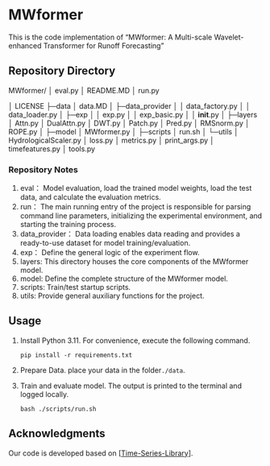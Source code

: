 # MWformer

This is the code implementation of “MWformer: A Multi-scale Wavelet-enhanced Transformer for Runoff Forecasting”

## Repository Directory

MWformer/
│  eval.py
│  README.MD
│  run.py

│  LICENSE
├─data
│      data.MD
│
├─data_provider
│  │  data_factory.py
│  │  data_loader.py
│ 
├─exp
│  │  exp.py
│  │  exp_basic.py
│  │  __init__.py
│ 
├─layers
│      Attn.py
│      DualAttn.py
│      DWT.py
│      Patch.py
│      Pred.py
│      RMSnorm.py
│      ROPE.py
│
├─model
│      MWformer.py
│
├─scripts
│      run.sh
│
└─utils
    │  HydrologicalScaler.py
    │  loss.py
    │  metrics.py
    │  print_args.py
    │  timefeatures.py
    │  tools.py

### Repository  Notes

1. eval： Model evaluation, load the trained model weights, load the test data, and calculate the evaluation metrics.
2. run： The main running entry of the project is responsible for parsing command line parameters, initializing the experimental environment, and starting the training process.
3. data_provider：  Data loading enables data reading and provides a ready-to-use dataset for model training/evaluation.
4. exp： Define the general logic of the experiment flow.
5. layers:    This directory houses the core components of the MWformer model.
6. model:    Define the complete structure of the MWformer model.
7. scripts:    Train/test startup scripts.
8. utils:     Provide general auxiliary functions for the project.



## Usage

1. Install Python 3.11. For convenience, execute the following command.

   ```
   pip install -r requirements.txt
   ```

2. Prepare Data. place your data in the folder`./data`.

3. Train and evaluate model. The output is printed to the terminal and logged locally.

   ```
   bash ./scripts/run.sh
   ```

## Acknowledgments

Our code is developed based on [[Time-Series-Library](https://github.com/thuml/Time-Series-Library)].

